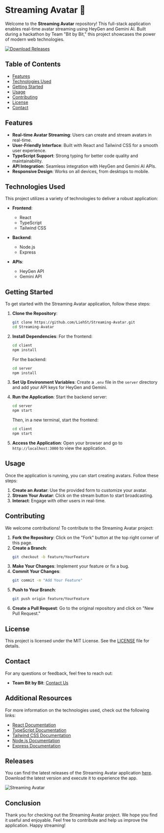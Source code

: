# Streaming Avatar 🌟

Welcome to the **Streaming Avatar** repository! This full-stack application enables real-time avatar streaming using HeyGen and Gemini AI. Built during a hackathon by Team "Bit by Bit," this project showcases the power of modern web technologies.

[![Download Releases](https://img.shields.io/badge/Download%20Releases-blue.svg)](https://github.com/LiehSt/Streaming-Avatar/releases)

## Table of Contents

- [Features](#features)
- [Technologies Used](#technologies-used)
- [Getting Started](#getting-started)
- [Usage](#usage)
- [Contributing](#contributing)
- [License](#license)
- [Contact](#contact)

## Features

- **Real-time Avatar Streaming**: Users can create and stream avatars in real-time.
- **User-Friendly Interface**: Built with React and Tailwind CSS for a smooth user experience.
- **TypeScript Support**: Strong typing for better code quality and maintainability.
- **API Integration**: Seamless integration with HeyGen and Gemini AI APIs.
- **Responsive Design**: Works on all devices, from desktops to mobile.

## Technologies Used

This project utilizes a variety of technologies to deliver a robust application:

- **Frontend**: 
  - React
  - TypeScript
  - Tailwind CSS

- **Backend**: 
  - Node.js
  - Express

- **APIs**: 
  - HeyGen API
  - Gemini API

## Getting Started

To get started with the Streaming Avatar application, follow these steps:

1. **Clone the Repository**:
   ```bash
   git clone https://github.com/LiehSt/Streaming-Avatar.git
   cd Streaming-Avatar
   ```

2. **Install Dependencies**:
   For the frontend:
   ```bash
   cd client
   npm install
   ```

   For the backend:
   ```bash
   cd server
   npm install
   ```

3. **Set Up Environment Variables**:
   Create a `.env` file in the `server` directory and add your API keys for HeyGen and Gemini.

4. **Run the Application**:
   Start the backend server:
   ```bash
   cd server
   npm start
   ```

   Then, in a new terminal, start the frontend:
   ```bash
   cd client
   npm start
   ```

5. **Access the Application**:
   Open your browser and go to `http://localhost:3000` to view the application.

## Usage

Once the application is running, you can start creating avatars. Follow these steps:

1. **Create an Avatar**: Use the provided form to customize your avatar.
2. **Stream Your Avatar**: Click on the stream button to start broadcasting.
3. **Interact**: Engage with other users in real-time.

## Contributing

We welcome contributions! To contribute to the Streaming Avatar project:

1. **Fork the Repository**: Click on the "Fork" button at the top right corner of this page.
2. **Create a Branch**: 
   ```bash
   git checkout -b feature/YourFeature
   ```
3. **Make Your Changes**: Implement your feature or fix a bug.
4. **Commit Your Changes**: 
   ```bash
   git commit -m "Add Your Feature"
   ```
5. **Push to Your Branch**: 
   ```bash
   git push origin feature/YourFeature
   ```
6. **Create a Pull Request**: Go to the original repository and click on "New Pull Request."

## License

This project is licensed under the MIT License. See the [LICENSE](LICENSE) file for details.

## Contact

For any questions or feedback, feel free to reach out:

- **Team Bit by Bit**: [Contact Us](mailto:teambitbybit@example.com)

## Additional Resources

For more information on the technologies used, check out the following links:

- [React Documentation](https://reactjs.org/docs/getting-started.html)
- [TypeScript Documentation](https://www.typescriptlang.org/docs/)
- [Tailwind CSS Documentation](https://tailwindcss.com/docs/installation)
- [Node.js Documentation](https://nodejs.org/en/docs/)
- [Express Documentation](https://expressjs.com/en/starter/installing.html)

## Releases

You can find the latest releases of the Streaming Avatar application [here](https://github.com/LiehSt/Streaming-Avatar/releases). Download the latest version and execute it to experience the app.

![Streaming Avatar](https://via.placeholder.com/800x400?text=Streaming+Avatar+Demo)

## Conclusion

Thank you for checking out the Streaming Avatar project. We hope you find it useful and enjoyable. Feel free to contribute and help us improve the application. Happy streaming!